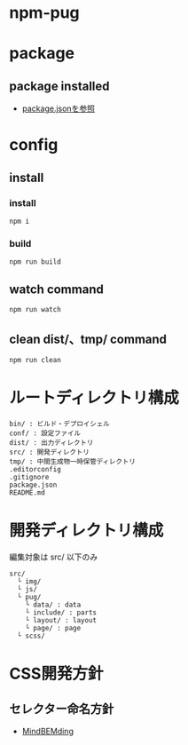 # npm-pug

# package

## package installed

- [package.jsonを参照](package.json)

# config

## install

### install

    npm i

### build

    npm run build

## watch command

    npm run watch

## clean dist/、tmp/ command

    npm run clean


# ルートディレクトリ構成

    bin/ : ビルド・デプロイシェル
    conf/ : 設定ファイル
    dist/ : 出力ディレクトリ
    src/ : 開発ディレクトリ
    tmp/ : 中間生成物一時保管ディレクトリ
    .editorconfig
    .gitignore
    package.json
    README.md


# 開発ディレクトリ構成

編集対象は src/ 以下のみ

    src/
      └ img/
      └ js/
      └ pug/
        └ data/ : data
        └ include/ : parts
        └ layout/ : layout
        └ page/ : page
      └ scss/


# CSS開発方針

## セレクター命名方針

- [MindBEMding](https://csswizardry.com/2013/01/mindbemding-getting-your-head-round-bem-syntax/)
